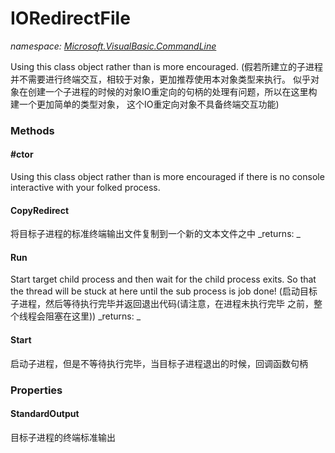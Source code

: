 ﻿
# IORedirectFile
_namespace: [Microsoft.VisualBasic.CommandLine](N-Microsoft.VisualBasic.CommandLine.md)_

Using this class object rather than is more encouraged.
 (假若所建立的子进程并不需要进行终端交互，相较于对象，更加推荐使用本对象类型来执行。
 似乎对象在创建一个子进程的时候的对象IO重定向的句柄的处理有问题，所以在这里构建一个更加简单的类型对象，
 这个IO重定向对象不具备终端交互功能)

### Methods

#### #ctor
Using this class object rather than is more encouraged if there is no console interactive with your folked process.
#### CopyRedirect
将目标子进程的标准终端输出文件复制到一个新的文本文件之中
_returns: _
#### Run
Start target child process and then wait for the child process exits. 
 So that the thread will be stuck at here until the sub process is 
 job done!
 (启动目标子进程，然后等待执行完毕并返回退出代码(请注意，在进程未执行完毕
 之前，整个线程会阻塞在这里))
_returns: _
#### Start
启动子进程，但是不等待执行完毕，当目标子进程退出的时候，回调函数句柄


### Properties

#### StandardOutput
目标子进程的终端标准输出

